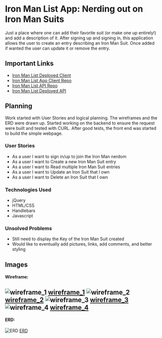 # Iron Man List App: Nerding out on Iron Man Suits

Just a place where one can add their favorite suit (or make one up entirely!) and add a description of it. After signing up and signing in, this application allows the user to create an entry describing an Iron Man Suit. Once added if wanted the user can update it or remove the entry.

## Important Links

- [Iron Man List Deployed Client](https://danny-pantoja.github.io/ironmanListApp-client/)
- [Iron Man List App Client Repo](https://github.com/danny-pantoja/ironmanListApp-client)
- [Iron Man List API Repo](https://github.com/danny-pantoja/ironmanListApp-api)
- [Iron Man List Deployed API](https://git.heroku.com/stormy-coast-80026.git)

## Planning

Work started with User Stories and logical planning. The wireframes and the ERD were drawn up. Started working on the backend to ensure the request were built and tested with CURL. After good tests, the front end was started to build the simple webpage.

### User Stories

- As a user I want to sign in/up to join the Iron Man nerdom
- As a user I want to Create a new Iron Man Suit entry
- As a user I want to Read multiple Iron Man Suit entries
- As a user I want to Update an Iron Suit that I own
- As a user I want to Delete an Iron Suit that I own

### Technologies Used

- jQuery
- HTML/CSS
- Handlebars
- Javascript

### Unsolved Problems

- Still need to display the Key of the Iron Man Suit created
- Would like to eventually add pictures, links, add comments, and better styling


## Images

#### Wireframe:
![wireframe_1](https://i.imgur.com/XaoNnSJ.png)
[wireframe_1](https://i.imgur.com/XaoNnSJ.png)
![wireframe_2](https://i.imgur.com/3SyyKqa.png)
[wireframe_2](https://i.imgur.com/3SyyKqa.png)
![wireframe_3](https://i.imgur.com/lnA4ecY.png)
[wireframe_3](https://i.imgur.com/lnA4ecY.png)
![wireframe_4](https://i.imgur.com/he34mao.png)
[wireframe_4](https://i.imgur.com/he34mao.png)
---

#### ERD:
![ERD](https://i.imgur.com/NT5RmEf.png)
[ERD](https://i.imgur.com/NT5RmEf.png)
